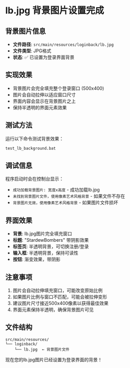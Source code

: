 # lb.jpg 背景图片设置完成

## 背景图片信息
- **文件路径**: `src/main/resources/loginback/lb.jpg`
- **文件类型**: JPG格式
- **状态**: ✅ 已设置为登录界面背景

## 实现效果
- 背景图片会完全填充整个登录窗口 (500x400)
- 图片会自动拉伸以适应窗口尺寸
- 界面内容会显示在背景图片之上
- 保持半透明的界面元素效果

## 测试方法
运行以下命令测试背景效果：
```bash
test_lb_background.bat
```

## 调试信息
程序启动时会在控制台显示：
- `成功加载背景图片: 宽度x高度` - 成功加载lb.jpg
- `未找到背景图片文件，使用像素艺术风格背景` - 如果文件不存在
- `背景图片无效，使用像素艺术风格背景` - 如果图片文件损坏

## 界面效果
- **背景**: lb.jpg图片完全填充窗口
- **标题**: "StardewBombers" 带阴影效果
- **标签页**: 半透明背景，可切换注册/登录
- **输入框**: 半透明背景，保持可读性
- **按钮**: 渐变效果，带阴影

## 注意事项
1. 图片会自动拉伸填充窗口，可能改变原始比例
2. 如果图片比例与窗口不匹配，可能会被拉伸变形
3. 建议图片尺寸接近500x400像素以获得最佳效果
4. 界面元素保持半透明，确保背景图片可见

## 文件结构
```
src/main/resources/
└── loginback/
    └── lb.jpg  ← 背景图片文件
```

现在您的lb.jpg图片已经设置为登录界面的背景！
